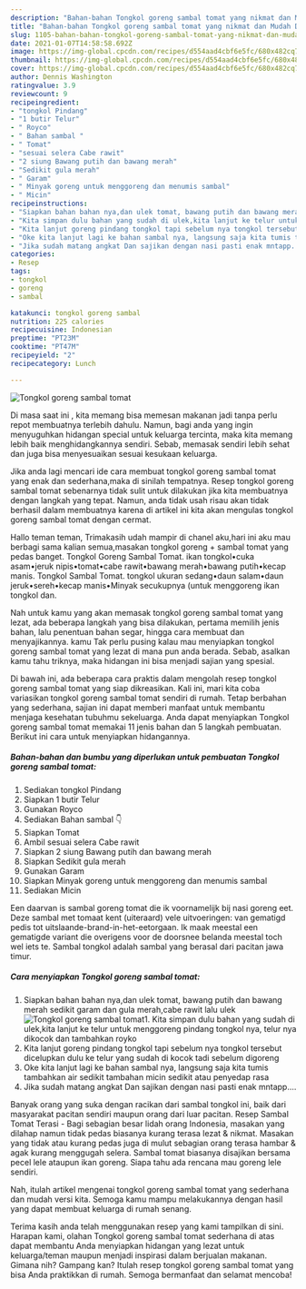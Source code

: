 ```yaml
---
description: "Bahan-bahan Tongkol goreng sambal tomat yang nikmat dan Mudah Dibuat"
title: "Bahan-bahan Tongkol goreng sambal tomat yang nikmat dan Mudah Dibuat"
slug: 1105-bahan-bahan-tongkol-goreng-sambal-tomat-yang-nikmat-dan-mudah-dibuat
date: 2021-01-07T14:58:58.692Z
image: https://img-global.cpcdn.com/recipes/d554aad4cbf6e5fc/680x482cq70/tongkol-goreng-sambal-tomat-foto-resep-utama.jpg
thumbnail: https://img-global.cpcdn.com/recipes/d554aad4cbf6e5fc/680x482cq70/tongkol-goreng-sambal-tomat-foto-resep-utama.jpg
cover: https://img-global.cpcdn.com/recipes/d554aad4cbf6e5fc/680x482cq70/tongkol-goreng-sambal-tomat-foto-resep-utama.jpg
author: Dennis Washington
ratingvalue: 3.9
reviewcount: 9
recipeingredient:
- "tongkol Pindang"
- "1 butir Telur"
- " Royco"
- " Bahan sambal "
- " Tomat"
- "sesuai selera Cabe rawit"
- "2 siung Bawang putih dan bawang merah"
- "Sedikit gula merah"
- " Garam"
- " Minyak goreng untuk menggoreng dan menumis sambal"
- " Micin"
recipeinstructions:
- "Siapkan bahan bahan nya,dan ulek tomat, bawang putih dan bawang merah sedikit garam dan gula merah,cabe rawit lalu ulek"
- "Kita simpan dulu bahan yang sudah di ulek,kita lanjut ke telur untuk menggoreng pindang tongkol nya, telur nya dikocok dan tambahkan royko"
- "Kita lanjut goreng pindang tongkol tapi sebelum nya tongkol tersebut dicelupkan dulu ke telur yang sudah di kocok tadi sebelum digoreng"
- "Oke kita lanjut lagi ke bahan sambal nya, langsung saja kita tumis tambahkan air sedikit tambahan micin sedikit atau penyedap rasa"
- "Jika sudah matang angkat Dan sajikan dengan nasi pasti enak mntapp...."
categories:
- Resep
tags:
- tongkol
- goreng
- sambal

katakunci: tongkol goreng sambal 
nutrition: 225 calories
recipecuisine: Indonesian
preptime: "PT23M"
cooktime: "PT47M"
recipeyield: "2"
recipecategory: Lunch

---
```



![Tongkol goreng sambal tomat](https://img-global.cpcdn.com/recipes/d554aad4cbf6e5fc/680x482cq70/tongkol-goreng-sambal-tomat-foto-resep-utama.jpg)

Di masa  saat ini , kita memang bisa memesan makanan jadi tanpa perlu repot membuatnya terlebih dahulu. Namun, bagi anda yang ingin menyuguhkan hidangan special untuk keluarga tercinta, maka kita memang lebih baik menghidangkannya sendiri. Sebab, memasak sendiri lebih sehat dan juga bisa menyesuaikan sesuai kesukaan keluarga.

Jika anda lagi mencari ide cara membuat tongkol goreng sambal tomat yang enak dan sederhana,maka di sinilah tempatnya. Resep tongkol goreng sambal tomat  sebenarnya tidak sulit untuk dilakukan jika kita membuatnya dengan langkah yang tepat. Namun, anda tidak usah risau akan tidak berhasil dalam membuatnya 
karena di artikel ini kita akan mengulas tongkol goreng sambal tomat dengan cermat.  

Hallo teman teman, Trimakasih udah mampir di chanel aku,hari ini aku mau berbagi sama kalian semua,masakan tongkol goreng + sambal tomat yang pedas banget. Tongkol Goreng Sambal Tomat. ikan tongkol•cuka asam•jeruk nipis•tomat•cabe rawit•bawang merah•bawang putih•kecap manis. Tongkol Sambal Tomat. tongkol ukuran sedang•daun salam•daun jeruk•sereh•kecap manis•Minyak secukupnya (untuk menggoreng ikan tongkol dan.

Nah untuk kamu yang akan memasak tongkol goreng sambal tomat yang lezat, ada beberapa langkah yang bisa dilakukan, pertama memilih jenis bahan, lalu penentuan bahan segar, hingga cara membuat dan menyajikannya. kamu Tak perlu pusing kalau mau menyiapkan tongkol goreng sambal tomat yang lezat di mana pun anda berada. Sebab, asalkan kamu  tahu triknya, maka hidangan ini bisa menjadi sajian yang spesial.

Di bawah ini, ada beberapa cara praktis  dalam mengolah resep tongkol goreng sambal tomat yang siap dikreasikan. Kali ini, mari kita coba variasikan tongkol goreng sambal tomat sendiri di rumah. Tetap berbahan yang sederhana, sajian ini dapat memberi manfaat untuk membantu menjaga kesehatan tubuhmu sekeluarga. Anda dapat menyiapkan Tongkol goreng sambal tomat memakai 11 jenis bahan dan 5 langkah pembuatan. Berikut ini cara untuk menyiapkan hidangannya.

<!--inarticleads1-->

##### Bahan-bahan dan bumbu yang diperlukan untuk pembuatan Tongkol goreng sambal tomat:

1. Sediakan tongkol Pindang
1. Siapkan 1 butir Telur
1. Gunakan  Royco
1. Sediakan  Bahan sambal 👇
1. Siapkan  Tomat
1. Ambil sesuai selera Cabe rawit
1. Siapkan 2 siung Bawang putih dan bawang merah
1. Siapkan Sedikit gula merah
1. Gunakan  Garam
1. Siapkan  Minyak goreng untuk menggoreng dan menumis sambal
1. Sediakan  Micin


Een daarvan is sambal goreng tomat die ik voornamelijk bij nasi goreng eet. Deze sambal met tomaat kent (uiteraard) vele uitvoeringen: van gematigd pedis tot uitslaande-brand-in-het-eetorgaan. Ik maak meestal een gematigde variant die overigens voor de doorsnee belanda meestal toch wel iets te. Sambal tongkol adalah sambal yang berasal dari pacitan jawa timur. 

<!--inarticleads2-->

##### Cara menyiapkan Tongkol goreng sambal tomat:

1. Siapkan bahan bahan nya,dan ulek tomat, bawang putih dan bawang merah sedikit garam dan gula merah,cabe rawit lalu ulek
<img src="https://img-global.cpcdn.com/steps/7203f5ca0d471eb9/160x128cq70/tongkol-goreng-sambal-tomat-langkah-memasak-1-foto.jpg" alt="Tongkol goreng sambal tomat">1. Kita simpan dulu bahan yang sudah di ulek,kita lanjut ke telur untuk menggoreng pindang tongkol nya, telur nya dikocok dan tambahkan royko
1. Kita lanjut goreng pindang tongkol tapi sebelum nya tongkol tersebut dicelupkan dulu ke telur yang sudah di kocok tadi sebelum digoreng
1. Oke kita lanjut lagi ke bahan sambal nya, langsung saja kita tumis tambahkan air sedikit tambahan micin sedikit atau penyedap rasa
1. Jika sudah matang angkat Dan sajikan dengan nasi pasti enak mntapp....


Banyak orang yang suka dengan racikan dari sambal tongkol ini, baik dari masyarakat pacitan sendiri maupun orang dari luar pacitan. Resep Sambal Tomat Terasi - Bagi sebagian besar lidah orang Indonesia, masakan yang dilahap namun tidak pedas biasanya kurang terasa lezat &amp; nikmat. Masakan yang tidak atau kurang pedas juga di mulut sebagian orang terasa hambar &amp; agak kurang menggugah selera. Sambal tomat biasanya disajikan bersama pecel lele ataupun ikan goreng. Siapa tahu ada rencana mau goreng lele sendiri. 

Nah, itulah artikel mengenai  tongkol goreng sambal tomat  yang sederhana dan mudah versi kita. Semoga kamu mampu melakukannya dengan hasil yang dapat membuat keluarga di rumah senang. 

Terima kasih anda telah menggunakan resep yang kami tampilkan di sini. Harapan kami, olahan  Tongkol goreng sambal tomat sederhana di atas dapat membantu Anda menyiapkan hidangan yang lezat untuk keluarga/teman maupun menjadi inspirasi dalam berjualan makanan. Gimana nih? Gampang kan? Itulah resep tongkol goreng sambal tomat yang bisa Anda praktikkan di rumah. Semoga bermanfaat dan selamat mencoba!

